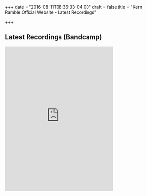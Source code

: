 +++
date = "2016-08-11T08:36:33-04:00"
draft = false
title = "Kern Ramble:Official Website - Latest Recordings"

+++

<div class="grow" itemscope itemtype="http://schema.org/MusicPlaylist">
  <h2><span itemprop="name">Latest Recordings</span> (Bandcamp)</h2>

<iframe style="border: 0; width: 350px; height: 470px;" src="https://bandcamp.com/EmbeddedPlayer/album=3369322112/size=large/bgcol=ffffff/linkcol=0687f5/tracklist=false/transparent=true/" seamless><a href="https://kernramble.bandcamp.com/album/flowers-appear-on-the-hill">Flowers Appear on the Hill by Kern Ramble</a></iframe>


</div>


